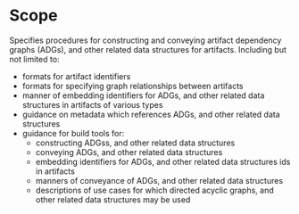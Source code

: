 # Scope

Specifies procedures for constructing and conveying artifact dependency graphs (ADGs), and other related
data structures for artifacts.  Including but not limited to:

- formats for artifact identifiers
- formats for specifying graph relationships between artifacts
- manner of embedding identifiers for ADGs, and other related
data structures in artifacts of various types
- guidance on metadata which references ADGs, and other related data structures
- guidance for build tools for:
  - constructing ADGss, and other related data structures
  - conveying ADGs, and other related data structures
  - embedding identifiers for ADGs, and other related data structures ids in artifacts
  - manners of conveyance of ADGs, and other related data structures
  - descriptions of use cases for which directed acyclic graphs, and other related data structures may be used
